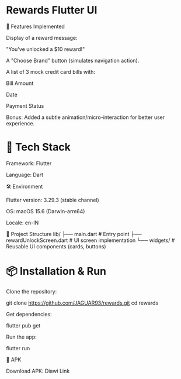 # Rewards Flutter UI

📱 Features Implemented

Display of a reward message:

"You've unlocked a $10 reward!"

A "Choose Brand" button (simulates navigation action).

A list of 3 mock credit card bills with:

Bill Amount

Date

Payment Status

Bonus: Added a subtle animation/micro-interaction for better user experience.

# 🚀 Tech Stack

Framework: Flutter

Language: Dart

🛠️ Environment

Flutter version: 3.29.3 (stable channel)

OS: macOS 15.6 (Darwin-arm64)

Locale: en-IN

📂 Project Structure
lib/
 ├── main.dart          # Entry point
 ├── rewardUnlockScreen.dart # UI screen implementation
 └── widgets/           # Reusable UI components (cards, buttons)

# 📦 Installation & Run

Clone the repository:

git clone https://github.com/JAGUAR93/rewards.git
cd rewards

Get dependencies:

flutter pub get

Run the app:

flutter run

📲 APK

Download APK: Diawi Link
